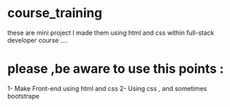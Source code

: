 # course_training
these are mini project I made them using html and css within full-stack developer course ....

# please ,be aware to use this points : 

1- Make Front-end using html and css
2- Using css , and sometimes bootstrape 

